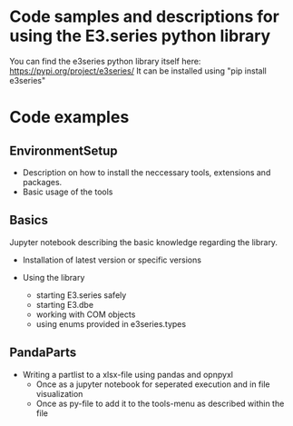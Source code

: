 Code samples and descriptions for using the E3.series python library
====================================================================
You can find the e3series python library itself here: https://pypi.org/project/e3series/
It can be installed using "pip install e3series"

# Code examples

## EnvironmentSetup

- Description on how to install the neccessary tools, extensions and packages.
- Basic usage of the tools

## Basics

Jupyter notebook describing the basic knowledge regarding the library.

- Installation of latest version or specific versions

- Using the library
  -  starting E3.series safely
  -  starting E3.dbe
  -  working with COM objects
  -  using enums provided in e3series.types
 
## PandaParts
  - Writing a partlist to a xlsx-file using pandas and opnpyxl
    - Once as a jupyter notebook for seperated execution and in file visualization
    - Once as py-file to add it to the tools-menu as described within the file
